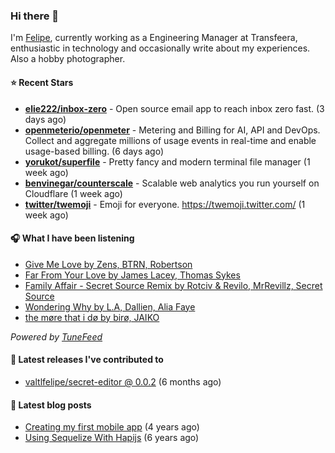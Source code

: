 ### Hi there 👋

I'm [Felipe](https://felipevm.com), currently working as a Engineering Manager at Transfeera, enthusiastic in technology and occasionally write about my experiences. Also a hobby photographer.

#### ⭐ Recent Stars
- **[elie222/inbox-zero](https://github.com/elie222/inbox-zero)** - Open source email app to reach inbox zero fast. (3 days ago)
- **[openmeterio/openmeter](https://github.com/openmeterio/openmeter)** - Metering and Billing for AI, API and DevOps. Collect and aggregate millions of usage events in real-time and enable usage-based billing. (6 days ago)
- **[yorukot/superfile](https://github.com/yorukot/superfile)** - Pretty fancy and modern terminal file manager (1 week ago)
- **[benvinegar/counterscale](https://github.com/benvinegar/counterscale)** - Scalable web analytics you run yourself on Cloudflare (1 week ago)
- **[twitter/twemoji](https://github.com/twitter/twemoji)** - Emoji for everyone. https://twemoji.twitter.com/ (1 week ago)

#### 🎧 What I have been listening
- [Give Me Love by Zens, BTRN, Robertson](https://open.spotify.com/track/7wb65yboVZykPRuLJSLAmU)
- [Far From Your Love by James Lacey, Thomas Sykes](https://open.spotify.com/track/3nInAD4aQ1jbYtS58K46WQ)
- [Family Affair - Secret Source Remix by Rotciv &amp; Revilo, MrRevillz, Secret Source](https://open.spotify.com/track/6MXzTDqtm8PDCroQwLYLsL)
- [Wondering Why by L.A, Dallien, Alia Faye](https://open.spotify.com/track/71usfyu4lteyYq1tGP9m16)
- [the møre that i dø by birø, JAIKO](https://open.spotify.com/track/1AWmsq8nATWMglHeWeup0B)

_Powered by [TuneFeed](https://tunefeed.app?ref=valtlfelipe-gh-profile)_ 

#### 🚀 Latest releases I've contributed to


- [valtlfelipe/secret-editor @ 0.0.2](https://github.com/valtlfelipe/secret-editor/releases/tag/0.0.2) (6 months ago)

#### 📄 Latest blog posts
- [Creating my first mobile app](https://felipevm.com/posts/creating-my-first-mobile-app/) (4 years ago)
- [Using Sequelize With Hapijs](https://felipevm.com/posts/using-sequelize-with-hapijs/) (6 years ago)
